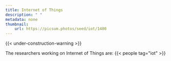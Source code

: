 ```yaml
---
title: Internet of Things
description: " "
metadata: none
thumbnail: 
    url: https://picsum.photos/seed/iot/1400
---
```


{{< under-construction-warning >}}

The researchers working on Internet of Things are:
{{< people tag="iot" >}}
